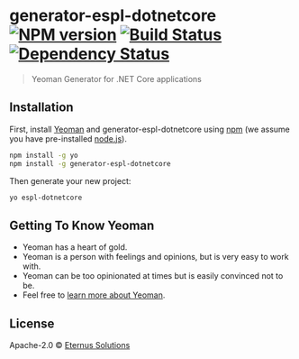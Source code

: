 # generator-espl-dotnetcore [![NPM version][npm-image]][npm-url] [![Build Status][travis-image]][travis-url] [![Dependency Status][daviddm-image]][daviddm-url]
> Yeoman Generator for .NET Core applications

## Installation

First, install [Yeoman](http://yeoman.io) and generator-espl-dotnetcore using [npm](https://www.npmjs.com/) (we assume you have pre-installed [node.js](https://nodejs.org/)).

```bash
npm install -g yo
npm install -g generator-espl-dotnetcore
```

Then generate your new project:

```bash
yo espl-dotnetcore
```

## Getting To Know Yeoman

 * Yeoman has a heart of gold.
 * Yeoman is a person with feelings and opinions, but is very easy to work with.
 * Yeoman can be too opinionated at times but is easily convinced not to be.
 * Feel free to [learn more about Yeoman](http://yeoman.io/).

## License

Apache-2.0 © [Eternus Solutions](http://eternussolutions.com)


[npm-image]: https://badge.fury.io/js/generator-espl-dotnetcore.svg
[npm-url]: https://npmjs.org/package/generator-espl-dotnetcore
[travis-image]: https://travis-ci.org/eternussolutions/generator-espl-dotnetcore.svg?branch=master
[travis-url]: https://travis-ci.org/eternussolutions/generator-espl-dotnetcore
[daviddm-image]: https://david-dm.org/eternussolutions/generator-espl-dotnetcore.svg?theme=shields.io
[daviddm-url]: https://david-dm.org/eternussolutions/generator-espl-dotnetcore
